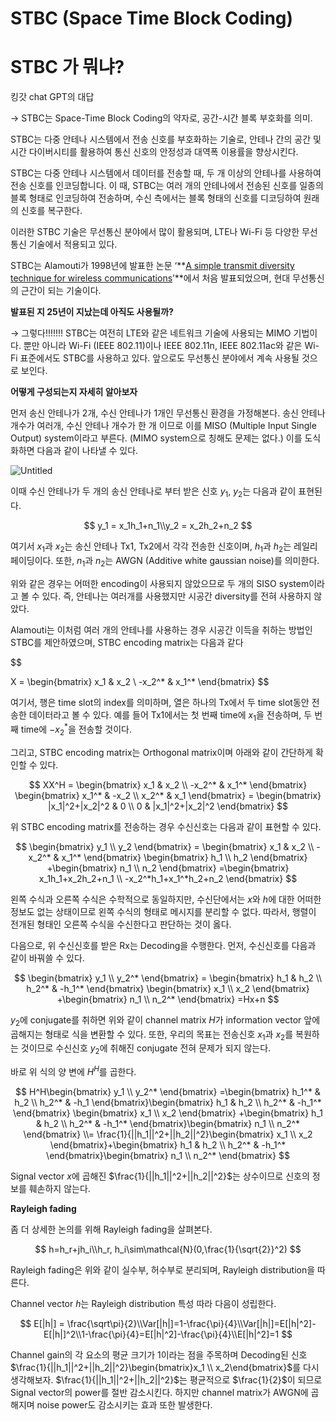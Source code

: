# STBC (Space Time Block Coding)

# STBC 가 뭐냐?

킹갓 chat GPT의 대답 

→ STBC는 Space-Time Block Coding의 약자로, 공간-시간 블록 부호화를 의미.

 STBC는 다중 안테나 시스템에서 전송 신호를 부호화하는 기술로, 안테나 간의 공간 및 시간 다이버시티를 활용하여 통신 신호의 안정성과 대역폭 이용률을 향상시킨다.

STBC는 다중 안테나 시스템에서 데이터를 전송할 때, 두 개 이상의 안테나를 사용하여 전송 신호를 인코딩합니다. 이 때, STBC는 여러 개의 안테나에서 전송된 신호를 일종의 블록 형태로 인코딩하여 전송하며, 수신 측에서는 블록 형태의 신호를 디코딩하여 원래의 신호를 복구한다.

이러한 STBC 기술은 무선통신 분야에서 많이 활용되며, LTE나 Wi-Fi 등 다양한 무선통신 기술에서 적용되고 있다.

STBC는 Alamouti가 1998년에 발표한 논문 ‘**[A simple transmit diversity technique for wireless communications](https://ieeexplore.ieee.org/abstract/document/730453/)’**에서 처음 발표되었으며, 현대 무선통신의 근간이 되는 기술이다.

**발표된 지 25년이 지났는데 아직도 사용될까?**

→ 그렇다!!!!!!! STBC는 여전히 LTE와 같은 네트워크 기술에 사용되는 MIMO 기법이다. 뿐만 아니라 Wi-Fi (IEEE 802.11)이나 IEEE 802.11n, IEEE 802.11ac와 같은 Wi-Fi 표준에서도 STBC를 사용하고 있다. 앞으로도 무선통신 분야에서 계속 사용될 것으로 보인다.

**어떻게 구성되는지 자세히 알아보자**

먼저 송신 안테나가 2개, 수신 안테나가 1개인 무선통신 환경을 가정해본다. 송신 안테나 개수가 여러개, 수신 안테나 개수가 한 개 이므로 이를 MISO (Multiple Input Single Output) system이라고 부른다. (MIMO system으로 칭해도 문제는 없다.)  이를 도식화하면 다음과 같이 나타낼 수 있다.

![Untitled](STBC%20(Space%20Time%20Block%20Coding)%20699d5ff9277541b2b90c9c8f9c3533eb/Untitled.png)

이때 수신 안테나가 두 개의 송신 안테나로 부터 받은 신호 $y_1$, $y_2$는 다음과 같이 표현된다.

$$
y_1 = x_1h_1+n_1\\y_2 = x_2h_2+n_2
$$

여기서 $x_1$과 $x_2$는 송신 안테나 Tx1, Tx2에서 각각 전송한 신호이며, $h_1$과 $h_2$는 레일리 페이딩이다. 또한, $n_1$과 $n_2$는 AWGN (Additive white gaussian noise)를 의미한다.

위와 같은 경우는 어떠한 encoding이 사용되지 않았으므로 두 개의 SISO system이라고 볼 수 있다. 즉, 안테나는 여러개를 사용했지만 시공간 diversity를 전혀 사용하지 않았다.

Alamouti는 이처럼 여러 개의 안테나를 사용하는 경우 시공간 이득을 취하는 방법인 STBC를 제안하였으며, STBC encoding matrix는 다음과 같다

$$

X = \begin{bmatrix}
  x_1 & x_2 \\
  -x_2^* & x_1^* 
\end{bmatrix}
$$

여기서, 행은 time slot의 index를 의미하며, 열은 하나의 Tx에서 두 time slot동안 전송한 데이터라고 볼 수 있다. 예를 들어 Tx1에서는 첫 번째 time에 $x_1$을 전송하며, 두 번째 time에 $-x_2^*$을 전송할 것이다. 

그리고, STBC encoding matrix는 Orthogonal matrix이며 아래와 같이 간단하게 확인할 수 있다.

$$
XX^H = \begin{bmatrix}
  x_1 & x_2 \\
  -x_2^* & x_1^* 
\end{bmatrix} \begin{bmatrix}
  x_1^* & -x_2 \\
  x_2^* & x_1 
\end{bmatrix} = \begin{bmatrix}
  |x_1|^2+|x_2|^2 & 0 \\
  0 & |x_1|^2+|x_2|^2 
\end{bmatrix}
$$

위 STBC encoding matrix를 전송하는 경우 수신신호는 다음과 같이 표현할 수 있다.

$$
\begin{bmatrix}
  y_1 \\
  y_2 
\end{bmatrix} = \begin{bmatrix}
  x_1 & x_2 \\
  -x_2^* & x_1^* 
\end{bmatrix} \begin{bmatrix}
  h_1 \\
  h_2 
\end{bmatrix} +\begin{bmatrix}
  n_1 \\
  n_2 
\end{bmatrix} =\begin{bmatrix}
  x_1h_1+x_2h_2+n_1 \\
  -x_2^*h_1+x_1^*h_2+n_2 
\end{bmatrix}
$$

왼쪽 수식과 오른쪽 수식은 수학적으로 동일하지만, 수신단에서는 $x$와 $h$에 대한 어떠한 정보도 없는 상태이므로 왼쪽 수식의 형태로 메시지를 분리할 수 없다. 따라서, 행렬이 전개된 형태인 오른쪽 수식을 수신한다고 판단하는 것이 옳다.

다음으로, 위 수신신호를 받은 Rx는 Decoding을 수행한다. 먼저, 수신신호를 다음과 같이 바꿔쓸 수 있다.

$$
\begin{bmatrix}
  y_1 \\
  y_2^* 
\end{bmatrix}  = \begin{bmatrix}
  h_1 & h_2 \\
  h_2^* & -h_1^* 
\end{bmatrix} \begin{bmatrix}
  x_1 \\
  x_2 
\end{bmatrix} +\begin{bmatrix}
  n_1 \\
  n_2^* 
\end{bmatrix} =Hx+n
$$

$y_2$에 conjugate를 취하면 위와 같이 channel matrix $H$가 information vector 앞에 곱해지는 형태로 식을 변환할 수 있다. 또한, 우리의 목표는 전송신호 $x_1$과 $x_2$를 복원하는 것이므로 수신신호 $y_2$에 취해진 conjugate 전혀 문제가 되지 않는다.

바로 위 식의 양 변에 $H^H$를 곱한다.

$$
H^H\begin{bmatrix}
  y_1 \\
  y_2^* 
\end{bmatrix} =\begin{bmatrix}
  h_1^* & h_2 \\
  h_2^* & -h_1 
\end{bmatrix}\begin{bmatrix}
  h_1 & h_2 \\
  h_2^* & -h_1^* 
\end{bmatrix} \begin{bmatrix}
  x_1 \\
  x_2 
\end{bmatrix} +\begin{bmatrix}
  h_1 & h_2 \\
  h_2^* & -h_1^* 
\end{bmatrix}\begin{bmatrix}
  n_1 \\
  n_2^* 
\end{bmatrix} \\= \frac{1}{||h_1||^2+||h_2||^2}\begin{bmatrix}
  x_1 \\
  x_2 
\end{bmatrix}+\begin{bmatrix}
  h_1 & h_2 \\
  h_2^* & -h_1^* 
\end{bmatrix}\begin{bmatrix}
  n_1 \\
  n_2^* 
\end{bmatrix}
$$

Signal vector $x$에 곱해진 $\frac{1}{||h_1||^2+||h_2||^2}$는 상수이므로 신호의 정보를 훼손하지 않는다. 

**Rayleigh fading**

좀 더 상세한 논의를 위해 Rayleigh fading을 살펴본다.

$$
h=h_r+jh_i\\h_r, h_i\sim\mathcal{N}(0,\frac{1}{\sqrt{2}}^2)
$$

Rayleigh fading은 위와 같이 실수부, 허수부로 분리되며, Rayleigh distribution을 따른다.

Channel vector $h$는 Rayleigh distribution 특성 따라 다음이 성립한다.

$$
E[|h|] = \frac{\sqrt\pi}{2}\\Var[|h|]=1-\frac{\pi}{4}\\Var[|h|]=E[|h|^2]-E[|h|]^2\\1-\frac{\pi}{4}=E[|h|^2]-\frac{\pi}{4}\\E[|h|^2]=1
$$

Channel gain의 각 요소의 평균 크기가 1이라는 점을 주목하며 Decoding된 신호 $\frac{1}{||h_1||^2+||h_2||^2}\begin{bmatrix}x_1 \\ x_2\end{bmatrix}$를 다시 생각해보자. $\frac{1}{||h_1||^2+||h_2||^2}$는 평균적으로 $\frac{1}{2}$이 되므로 Signal vector의 power를 절반 감소시킨다. 하지만 channel matrix가 AWGN에 곱해지며 noise power도 감소시키는 효과 또한 발생한다.

